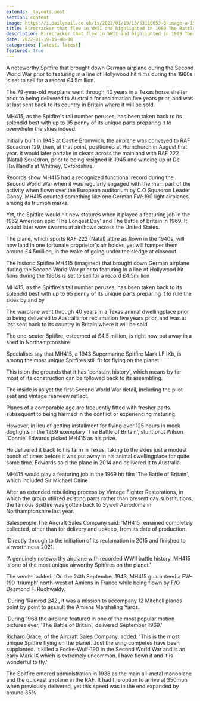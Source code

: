 ```yaml
---
extends: _layouts.post
section: content
image: https://i.dailymail.co.uk/1s/2022/01/19/13/53116653-0-image-a-15_1642599915469.jpg 
title: Firecracker that flew in WWII and highlighted in 1969 The Battle of Britain is available to be purchased for £4.5MILLION 
description: Firecracker that flew in WWII and highlighted in 1969 The Battle of Britain is available to be purchased for £4.5MILLION 
date: 2022-01-19-15-48-08 
categories: [latest, latest] 
featured: true 
--- 
```

A noteworthy Spitfire that brought down German airplane during the Second World War prior to featuring in a line of Hollywood hit films during the 1960s is set to sell for a record £4.5million.

The 79-year-old warplane went through 40 years in a Texas horse shelter prior to being delivered to Australia for reclamation five years prior, and was at last sent back to its country in Britain where it will be sold.

MH415, as the Spitfire's tail number peruses, has been taken back to its splendid best with up to 95 penny of its unique parts preparing it to overwhelm the skies indeed.

Initially built in 1943 at Castle Bromwich, the airplane was conveyed to RAF Squadron 129, then, at that point, positioned at Hornchurch in August that year. It would later partake in clears across the mainland with RAF 222 (Natal) Squadron, prior to being resigned in 1945 and winding up at De Havilland's at Whitney, Oxfordshire.

Records show MH415 had a recognized functional record during the Second World War when it was regularly engaged with the main part of the activity when flown over the European auditorium by C.O Squadron Leader Gonay. MH415 counted something like one German FW-190 light airplanes among its triumph marks.

Yet, the Spitfire would hit new statures when it played a featuring job in the 1962 American epic 'The Longest Day' and The Battle of Britain in 1969. It would later wow swarms at airshows across the United States.

The plane, which sports RAF 222 (Natal) attire as flown in the 1940s, will now land in one fortunate proprietor's air holder, yet will hamper them around £4.5million, in the wake of going under the sledge at closeout.

The historic Spitfire MH415 (imagined) that brought down German airplane during the Second World War prior to featuring in a line of Hollywood hit films during the 1960s is set to sell for a record £4.5million

MH415, as the Spitfire's tail number peruses, has been taken back to its splendid best with up to 95 penny of its unique parts preparing it to rule the skies by and by

The warplane went through 40 years in a Texas animal dwellingplace prior to being delivered to Australia for reclamation five years prior, and was at last sent back to its country in Britain where it will be sold

The one-seater Spitfire, esteemed at £4.5 million, is right now put away in a shed in Northamptonshire.

Specialists say that MH415, a 1943 Supermarine Spitfire Mark LF IXb, is among the most unique Spitfires still fit for flying on the planet.

This is on the grounds that it has 'constant history', which means by far most of its construction can be followed back to its assembling.

The inside is as yet the first Second World War detail, including the pilot seat and vintage rearview reflect.

Planes of a comparable age are frequently fitted with fresher parts subsequent to being harmed in the conflict or experiencing maturing.

However, in lieu of getting installment for flying over 125 hours in mock dogfights in the 1969 exemplary 'The Battle of Britain', stunt pilot Wilson 'Connie' Edwards picked MH415 as his prize.

He delivered it back to his farm in Texas, taking to the skies just a modest bunch of times before it was put away in his animal dwellingplace for quite some time. Edwards sold the plane in 2014 and delivered it to Australia.

MH415 would play a featuring job in the 1969 hit film 'The Battle of Britain', which included Sir Michael Caine

After an extended rebuilding process by Vintage Fighter Restorations, in which the group utilized existing parts rather than present day substitutions, the famous Spitfire was gotten back to Sywell Aerodome in Northamptonshire last year.

Salespeople The Aircraft Sales Company said: 'MH415 remained completely collected, other than for delivery and upkeep, from its date of production.

'Directly through to the initiation of its reclamation in 2015 and finished to airworthiness 2021.

'A genuinely noteworthy airplane with recorded WWII battle history. MH415 is one of the most unique airworthy Spitfires on the planet.'

The vender added: 'On the 24th September 1943, MH415 guaranteed a FW-190 'triumph' north-west of Amiens in France while being flown by F/O Desmond F. Ruchwaldy.

'During 'Ramrod 242', it was a mission to accompany 12 Mitchell planes point by point to assault the Amiens Marshaling Yards.

'During 1968 the airplane featured in one of the most popular motion pictures ever, 'The Battle of Britain', delivered September 1969.'

Richard Grace, of the Aircraft Sales Company, added: 'This is the most unique Spitfire flying on the planet. Just the wing competes have been supplanted. It killed a Focke-Wulf-190 in the Second World War and is an early Mark IX which is extremely uncommon. I have flown it and it is wonderful to fly.'

The Spitfire entered administration in 1938 as the main all-metal monoplane and the quickest airplane in the RAF. It had the option to arrive at 350mph when previously delivered, yet this speed was in the end expanded by around 35%.